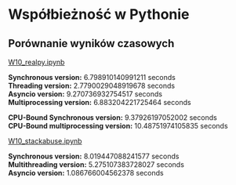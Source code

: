 # Współbieżność w Pythonie

## Porównanie wyników czasowych

[W10_realpy.ipynb](https://github.com/pkowalecki/machine-learning-piotr-kowalecki-175ic/blob/main/W10/W10_realpy.ipynb)

**Synchronous version:** 6.798910140991211 seconds <br>
**Threading version:** 2.7790029048919678 seconds <br>
**Asyncio version:** 9.270736932754517 seconds <br>
**Multiprocessing version:** 6.883204221725464 seconds <br>

**CPU-Bound Synchronous version:** 9.37926197052002 seconds <br>
**CPU-Bound multiprocessing version:** 10.48751974105835 seconds <br>

[W10_stackabuse.ipynb](https://github.com/pkowalecki/machine-learning-piotr-kowalecki-175ic/blob/main/W10/W10_stackabuse.ipynb)

**Synchronous version:** 8.019447088241577 seconds <br>
**Multithreading version:** 5.275107383728027 seconds <br>
**Asyncio version:** 1.086766004562378 seconds <br>
